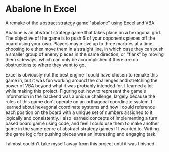 # Abalone In Excel
A remake of the abstract strategy game "abalone" using Excel and VBA

Abalone is an abstract strategy game that takes place on a hexagonal grid. The objective of the game is to push 6 of your opponents pieces off the board using your own. Players may move up to three marbles at a time, choosing to either move them in a straight line, in which case they can push a smaller group of enemy pieces in the same direction, or "flank" by moving them sideways, which can only be accomplished if there are no obstructions to where they want to go. 

Excel is obviously not the best engine I could have chosen to remake this game in, but it was fun working around the challenges and stretching the power of VBA beyond what it was probably intended for. I learned a lot while making this project. Figuring out how to represent the game's information in the backend was a unique challenge, largely because the rules of this game don't operate on an orthagonal coordinate system. I learned about hexagonal coordinate systems and how I could reference each position on the board with a unique set of numbers assigned to it logically and consistently. I also learned concepts of implementing a turn based board game using code, and feel I could use them to make another game in the same genre of abstract strategy games if I wanted to. Writing the game logic for pushing pieces was an interesting and engaging task.

I almost couldn't take myself away from this project until it was finished!
